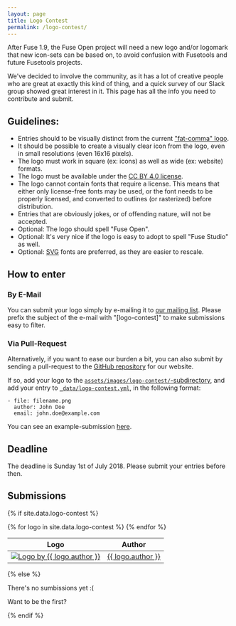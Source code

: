```yaml
---
layout: page
title: Logo Contest
permalink: /logo-contest/
---
```


After Fuse 1.9, the Fuse Open project will need a new logo and/or logomark that
new icon-sets can be based on, to avoid confusion with Fusetools and future
Fusetools projects.

We've decided to involve the community, as it has a lot of creative people who
are great at exactly this kind of thing, and a quick survey of our Slack
group showed great interest in it. This page has all the info you need to
contribute and submit.

## Guidelines:
- Entries should to be visually distinct from the current ["fat-comma" logo](https://mms.businesswire.com/media/20170124005067/en/565461/2/Fuse_logo_Black.jpg).
- It should be possible to create a visually clear icon from the logo, even in
  small resolutions (even 16x16 pixels).
- The logo must work in square (ex: icons) as well as wide (ex: website) formats.
- The logo must be available under the
  [CC BY 4.0 license](https://creativecommons.org/licenses/by/4.0/).
- The logo cannot contain fonts that require a license. This means that either
  only license-free fonts may be used, or the font needs to be properly licensed,
  and converted to outlines (or rasterized) before distribution.
- Entries that are obviously jokes, or of offending nature, will not be
  accepted.
- Optional: The logo should spell "Fuse Open".
- Optional: It's very nice if the logo is easy to adopt to spell "Fuse Studio"
  as well.
- Optional: [SVG](https://en.wikipedia.org/wiki/Scalable_Vector_Graphics) fonts
  are preferred, as they are easier to rescale.

## How to enter

### By E-Mail

You can submit your logo simply by e-mailing it to
[our mailing list](mailto:fuse-open@googlegroups.com). Please prefix the
subject of the e-mail with "[logo-contest]" to make submissions easy to
filter.

### Via Pull-Request

Alternatively, if you want to ease our burden a bit, you can also submit by
sending a pull-request to the
[GitHub repository](https://github.com/fuse-open/fuse-open.github.io) for our
website.

If so, add your logo to the [`assets/images/logo-contest/`-subdirectory](https://github.com/fuse-open/fuse-open.github.io/tree/master/assets/images/logo-contest/),
and add your entry to [`_data/logo-contest.yml`](https://github.com/fuse-open/fuse-open.github.io/blob/master/_data/logo-contest.yml),
in the following format:

```
- file: filename.png
  author: John Doe
  email: john.doe@example.com
```

You can see an example-submission [here](https://github.com/kusma/fuse-open.github.io/compare/logo-contest...example-submission).

## Deadline

The deadline is Sunday 1st of July 2018. Please submit your entries before
then.

## Submissions

{% if site.data.logo-contest %}
<table>
  <thead>
    <tr>
      <th>Logo</th>
      <th>Author</th>
    </tr>
  </thead>
  <tbody>
{% for logo in site.data.logo-contest %}
    <tr>
      <td><a href="{{ site.baseurl }}/assets/images/logo-contest/{{ logo.file }}"><img src="{{ site.baseurl }}/assets/images/logo-contest/{{ logo.file }}" alt="Logo by {{ logo.author }}" style="max-height: 300px" /></a></td>
      <td><span style="white-space:nowrap"><a href="mailto:{{ logo.email }}">{{ logo.author }}</a></span></td>
    </tr>
{% endfor %}
  </tbody>
</table>
{% else %}

There's no sumbissions yet :(

Want to be the first?

{% endif %}
